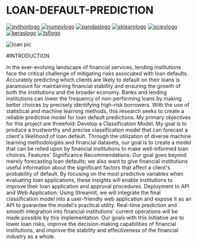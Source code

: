 # LOAN-DEFAULT-PREDICTION
[![pythonlogo](https://github.com/Algora-NG/LOAN-DEFAULT-PREDICTION/assets/153315141/2a669e0c-03fa-40e5-8187-342d50fcfcb3)](https://www.python.org)
[![numpylogo](https://github.com/Algora-NG/LOAN-DEFAULT-PREDICTION/assets/153315141/9f100adf-aa57-4203-99d0-83251660f010)](https://numpy.org/)
[![pandaslogo](https://github.com/Algora-NG/LOAN-DEFAULT-PREDICTION/assets/153315141/39b3b535-105e-440d-b93b-e6d4d2165259)](https://pandas.pydata.org)
[![sklearnlogo](https://github.com/Algora-NG/LOAN-DEFAULT-PREDICTION/assets/153315141/34225b49-a9ec-4980-b985-81d2a7010e8a)](https://scikit-learn.org/stable)
[![scipylogo](https://github.com/Algora-NG/LOAN-DEFAULT-PREDICTION/assets/153315141/29ec7c2e-7544-4e18-b4b0-74e753bd15d4)](https://www.scipy.org)
[![keraslogo](https://github.com/Algora-NG/LOAN-DEFAULT-PREDICTION/assets/153315141/1b157a1c-8f8e-4174-b8eb-c60daf033a36)](https://keras.io)
[![tsflogo](https://github.com/Algora-NG/LOAN-DEFAULT-PREDICTION/assets/153315141/50e5a9ba-e78d-48f7-a9e3-b5b7902fe757)](https://www.tensorflow.org)


![loan pic](https://github.com/Algora-NG/LOAN-DEFAULT-PREDICTION/assets/153315141/b455b48a-fb1d-4db7-a118-f181697e8512)

#INTRODUCTION

In the ever-evolving landscape of financial services, lending institutions face the critical challenge of mitigating risks associated with loan defaults. Accurately predicting which clients are likely to default on their loans is paramount for maintaining financial stability and ensuring the growth of both the institutions and the broader economy. Banks and lending institutions can lower the frequency of non-performing loans by making better choices by precisely identifying high-risk borrowers. With the use of statistical and machine learning methods, this research seeks to create a reliable predictive model for loan default predictions.
My primary objectives for this project are threefold:
Develop a Classification Model: My goal is to produce a trustworthy and precise classification model that can forecast a client's likelihood of loan default. Through the utilization of diverse machine learning methodologies and financial datasets, our goal is to create a model that can be relied upon by financial institutions to make well-informed loan choices.
Features' Significance Recommendations: Our goal goes beyond merely forecasting loan defaults; we also want to give financial institutions useful information about the significant factors that affect a client's probability of default. By focusing on the most predictive variables when evaluating loan applications, these insights will enable institutions to improve their loan application and approval procedures.
Deployment to API and Web Application: Using Streamlit, we will integrate the final classification model into a user-friendly web application and expose it as an API to guarantee the model's practical utility. Real-time prediction and smooth integration into financial institutions' current operations will be made possible by this implementation.
Our goals with this initiative are to lower loan risks, improve the decision-making capabilities of financial institutions, and improve the stability and effectiveness of the financial industry as a whole.



 


